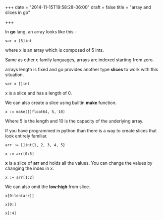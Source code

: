 +++
date = "2014-11-15T19:58:28-06:00"
draft = false
title = "array and slices in go"

+++

In **go** lang, an array looks like this -

`var x [5]int`

where x is an array which is composed of 5 ints.

Same as other c family languages, arrays are indexed starting from zero.

arrays length is fixed and go provides another type **slices** to work with this situation.

`var x []int`

x is a slice and has a length of 0.

We can also create a slice using builtin **make** function.

`x := make([]float64, 5, 10)`

Where 5 is the length and 10 is the capacity of the underlying array.

If you have programmed in python than there is a way to create slices that look entirely familiar.

`arr := []int{1, 2, 3, 4, 5}`

`x := arr[0:5]`

**x** is a slice of **arr** and holds all the values. You can change the values by changing the index in x.

`x := arr[1:2]`

We can also omit the **low:high** from slice.

`x[0:len(arr)]`

`x[0:]`

`x[:4]`

